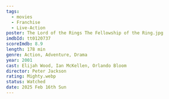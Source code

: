 ```yaml
---
tags:
  - movies
  - Franchise
  - Live-Action
poster: The Lord of the Rings The Fellowship of the Ring.jpg
imdbId: tt0120737
scoreImdb: 8.9
length: 178 min
genre: Action, Adventure, Drama
year: 2001
cast: Elijah Wood, Ian McKellen, Orlando Bloom
director: Peter Jackson
rating: Mighty.webp
status: Watched
date: 2025 Feb 16th Sun
---
```

